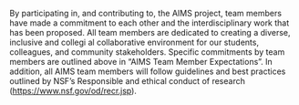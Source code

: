 By participating in, and contributing to, the AIMS project, team members have made a 
commitment to each other and the interdisciplinary work that has been proposed. All team 
members are dedicated to creating a diverse, inclusive and collegi
al collaborative environment 
for our students, colleagues, and community stakeholders. Specific commitments by team 
members are outlined above in “AIMS Team Member Expectations”. In addition, all AIMS team 
members will follow guidelines and best practices 
outlined by NSF’s Responsible and ethical 
conduct of research (https://www.nsf.gov/od/recr.jsp).
